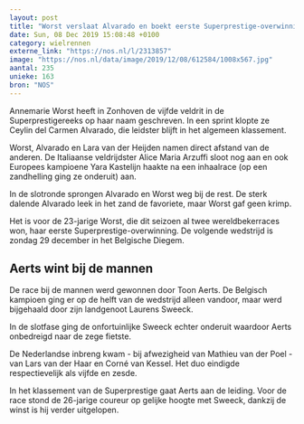 ```yaml
---
layout: post
title: "Worst verslaat Alvarado en boekt eerste Superprestige-overwinning"
date: Sun, 08 Dec 2019 15:08:48 +0100
category: wielrennen
externe_link: "https://nos.nl/l/2313857"
image: "https://nos.nl/data/image/2019/12/08/612584/1008x567.jpg"
aantal: 235
unieke: 163
bron: "NOS"
---
```


<p>Annemarie Worst heeft in Zonhoven de vijfde veldrit in de Superprestigereeks op haar naam geschreven. In een sprint klopte ze Ceylin del Carmen Alvarado, die leidster blijft in het algemeen klassement.</p>
<p>Worst, Alvarado en Lara van der Heijden namen direct afstand van de anderen. De Italiaanse veldrijdster Alice Maria Arzuffi sloot nog aan en ook Europees kampioene Yara Kastelijn haakte na een inhaalrace (op een zandhelling ging ze onderuit) aan.</p>
<p>In de slotronde sprongen Alvarado en Worst weg bij de rest. De sterk dalende Alvarado leek in het zand de favoriete, maar Worst gaf geen krimp.</p>
<p>Het is voor de 23-jarige Worst, die dit seizoen al twee wereldbekerraces won, haar eerste Superprestige-overwinning. De volgende wedstrijd is zondag 29 december in het Belgische Diegem.</p>
<h2>Aerts wint bij de mannen</h2>
<p>De race bij de mannen werd gewonnen door Toon Aerts. De Belgisch kampioen ging er op de helft van de wedstrijd alleen vandoor, maar werd bijgehaald door zijn landgenoot Laurens Sweeck.</p>
<p>In de slotfase ging de onfortuinlijke Sweeck echter onderuit waardoor Aerts onbedreigd naar de zege fietste.</p>
<p>De Nederlandse inbreng kwam - bij afwezigheid van Mathieu van der Poel - van Lars van der Haar en Corné van Kessel. Het duo eindigde respectievelijk als vijfde en zesde.</p>
<p>In het klassement van de Superprestige gaat Aerts aan de leiding. Voor de race stond de 26-jarige coureur op gelijke hoogte met Sweeck, dankzij de winst is hij verder uitgelopen.</p>
